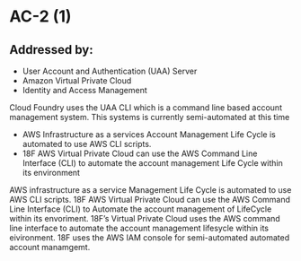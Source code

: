 # AC-2 (1)
## Addressed by:
 - User Account and Authentication (UAA) Server
 - Amazon Virtual Private Cloud
 - Identity and Access Management


Cloud Foundry uses the UAA CLI which is a command line based account management system. This systems is currently semi-automated at this time





- AWS Infrastructure as a services Account Management Life Cycle is automated to use AWS CLI scripts.
- 18F AWS Virtual Private Cloud can use the AWS Command Line Interface (CLI) to automate the account management Life Cycle within its environment





AWS infrastructure as a service Management Life Cycle is automated to use AWS CLI scripts. 18F AWS Virtual Private Cloud can use the AWS Command Line Interface (CLI) to Automate the account management of LifeCycle within its envoriment. 18F’s Virtual Private Cloud uses the AWS command line interface to automate the account management lifesycle within its eivironment. 18F uses the AWS IAM console for semi-automated automated account manamgemt.





